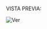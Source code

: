 VISTA PREVIA:

![Ver]([URL_o_ruta_de_la_imagen](https://raw.githubusercontent.com/MAyusoEH/Buscador-Credenciales-Default-Fabricantes-Servicios/refs/heads/main/pic_defcreds.png))
